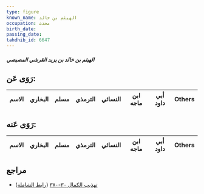 ```yaml
---
type: figure
known_name: الهيثم بن خالد
occupation: محدث
birth_date:
passing_date:
tahdhib_id: 6647
---
```

##### الهيثم بن خالد بن يزيد القرشي المصيصي

## رَوَى عَن:
| الاسم | البخاري | مسلم | الترمذي | النسائي | ابن ماجه | أبي داود | Others |
| ----- | ------- | ---- | ------- | ------- | -------- | -------- | ------ |
## رَوَى عَنه:
| الاسم | البخاري | مسلم | الترمذي | النسائي | ابن ماجه | أبي داود | Others |
| ----- | ------- | ---- | ------- | ------- | -------- | -------- | ------ |
## مراجع
- [تهذيب الكمال ٣٠-٣٨٠](obsidian://open?vault=Tahdhib-al-Kamal&file=Figures/٦٦٤٧-الهيثم%20بن%20خالد%20بن%20يزيد%20القرشي%20المصيصي) ([رابط الشاملة](https://shamela.ws/book/3722/16446))